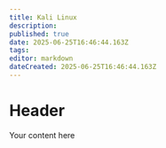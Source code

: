```yaml
---
title: Kali Linux
description: 
published: true
date: 2025-06-25T16:46:44.163Z
tags: 
editor: markdown
dateCreated: 2025-06-25T16:46:44.163Z
---
```


# Header
Your content here